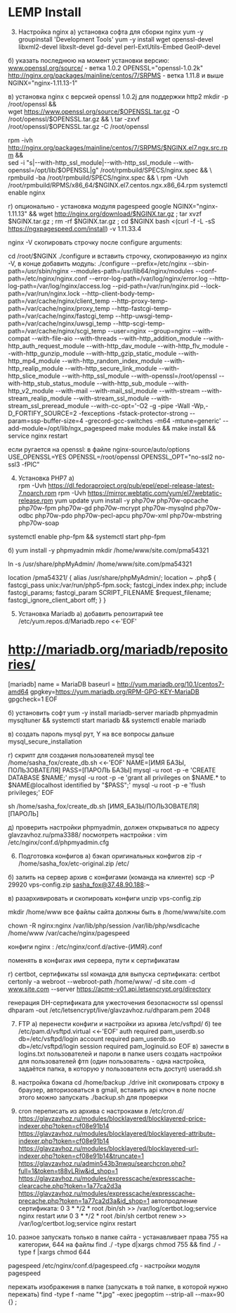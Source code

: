 LEMP Install
========================
  
 3) Настройка nginx
 а) установка софта для сборки nginx
 yum -y groupinstall 'Development Tools'
 yum -y install wget openssl-devel libxml2-devel libxslt-devel gd-devel perl-ExtUtils-Embed GeoIP-devel
 
  
 б) указать последнюю на момент установки версию:
 www.openssl.org/source/ - ветка 1.0.2
 OPENSSL="openssl-1.0.2k"             
 http://nginx.org/packages/mainline/centos/7/SRPMS - ветка 1.11.8 и выше
 NGINX="nginx-1.11.13-1"
 
  
 в) установка nginx с версией openssl 1.0.2j для поддержки http2
 mkdir -p /root/openssl && \
 wget https://www.openssl.org/source/$OPENSSL.tar.gz -O /root/openssl/$OPENSSL.tar.gz && \
 tar -zxvf /root/openssl/$OPENSSL.tar.gz -C /root/openssl
   
 rpm -ivh http://nginx.org/packages/mainline/centos/7/SRPMS/$NGINX.el7.ngx.src.rpm && \
 sed -i "s|--with-http_ssl_module|--with-http_ssl_module --with-openssl=/opt/lib/$OPENSSL|g" /root/rpmbuild/SPECS/nginx.spec && \
 rpmbuild -ba /root/rpmbuild/SPECS/nginx.spec && \
 rpm -Uvh /root/rpmbuild/RPMS/x86_64/$NGINX.el7.centos.ngx.x86_64.rpm
 systemctl enable nginx
 
  
 
  
 г) опционально - установка модуля pagespeed google
 NGINX="nginx-1.11.13" && wget http://nginx.org/download/$NGINX.tar.gz ; tar xvzf $NGINX.tar.gz ; rm -rf $NGINX.tar.gz ; cd $NGINX
 bash <(curl -f -L -sS https://ngxpagespeed.com/install) -v 1.11.33.4
 
  
 nginx -V
 скопировать строчку после configure arguments:
  
 cd /root/$NGINX
 ./configure и вставить строчку, скопированную из nginx -V, в конце добавить модуль:
 ./configure --prefix=/etc/nginx --sbin-path=/usr/sbin/nginx --modules-path=/usr/lib64/nginx/modules --conf-path=/etc/nginx/nginx.conf --error-log-path=/var/log/nginx/error.log --http-log-path=/var/log/nginx/access.log --pid-path=/var/run/nginx.pid --lock-path=/var/run/nginx.lock --http-client-body-temp-path=/var/cache/nginx/client_temp --http-proxy-temp-path=/var/cache/nginx/proxy_temp --http-fastcgi-temp-path=/var/cache/nginx/fastcgi_temp --http-uwsgi-temp-path=/var/cache/nginx/uwsgi_temp --http-scgi-temp-path=/var/cache/nginx/scgi_temp --user=nginx --group=nginx --with-compat --with-file-aio --with-threads --with-http_addition_module --with-http_auth_request_module --with-http_dav_module --with-http_flv_module --with-http_gunzip_module --with-http_gzip_static_module --with-http_mp4_module --with-http_random_index_module --with-http_realip_module --with-http_secure_link_module --with-http_slice_module --with-http_ssl_module --with-openssl=/root/openssl --with-http_stub_status_module --with-http_sub_module --with-http_v2_module --with-mail --with-mail_ssl_module --with-stream --with-stream_realip_module --with-stream_ssl_module --with-stream_ssl_preread_module --with-cc-opt='-O2 -g -pipe -Wall -Wp,-D_FORTIFY_SOURCE=2 -fexceptions -fstack-protector-strong --param=ssp-buffer-size=4 -grecord-gcc-switches -m64 -mtune=generic' --add-module=/opt/lib/ngx_pagespeed
 make modules && make install && service nginx restart  
 
  
 если ругается на openssl:
 в файле nginx-source/auto/options
 USE_OPENSSL=YES OPENSSL=/root/openssl OPENSSL_OPT="no-ssl2 no-ssl3 -fPIC"
 
  
 
  
 4) Установка PHP7
 а)  
 rpm -Uvh https://dl.fedoraproject.org/pub/epel/epel-release-latest-7.noarch.rpm
 rpm -Uvh https://mirror.webtatic.com/yum/el7/webtatic-release.rpm
 yum update
 yum install -y php70w php70w-opcache php70w-fpm php70w-gd php70w-mcrypt php70w-mysqlnd php70w-odbc php70w-pdo php70w-pecl-apcu php70w-xml php70w-mbstring  php70w-soap  
 
  
 systemctl enable php-fpm && systemctl start php-fpm
 
  
 б)
 yum install -y phpmyadmin
 mkdir /home/www/site.com/pma54321
 
  
 ln -s /usr/share/phpMyAdmin/ /home/www/site.com/pma54321
 
  
 location /pma54321/ {
         alias /usr/share/phpMyAdmin/;
         location ~ \.php$ {
                 fastcgi_pass unix:/var/run/php5-fpm.sock;
                 fastcgi_index index.php;
                 include fastcgi_params;
                 fastcgi_param SCRIPT_FILENAME $request_filename;
                 fastcgi_ignore_client_abort off;
                 }
 }
 
  
 5) Установка Mariadb
 а) добавить репозитарий
 tee /etc/yum.repos.d/Mariadb.repo <<-'EOF'
 # http://mariadb.org/mariadb/repositories/
 [mariadb]
 name = MariaDB
 baseurl = http://yum.mariadb.org/10.1/centos7-amd64
 gpgkey=https://yum.mariadb.org/RPM-GPG-KEY-MariaDB
 gpgcheck=1
 EOF
 
  
 б) установить софт
 yum -y install mariadb-server mariadb phpmyadmin mysqltuner &&
 systemctl start mariadb &&
 systemctl enable mariadb
 
  
 в) создать пароль mysql рут, Y на все вопросы дальше
 mysql_secure_installation  
 
  
 г) скрипт для создания пользователей mysql
 tee /home/sasha_fox/create_db.sh <<-'EOF'
 NAME=[ИМЯ БАЗЫ, ПОЛЬЗОВАТЕЛЯ]
 PASS=[ПАРОЛЬ БАЗЫ]
 mysql -u root -p -e 'CREATE DATABASE $NAME;'
 mysql -u root -p -e 'grant all privileges on $NAME.* to $NAME@localhost identified by "$PASS";'
 mysql -u root -p -e 'flush privileges;'
 EOF
 
  
 
  
 sh /home/sasha_fox/create_db.sh [ИМЯ_БАЗЫ/ПОЛЬЗОВАТЕЛЯ] [ПАРОЛЬ]
 
  
 д) проверить настройки phpmyadmin, должен открываться по адресу glavzavhoz.ru/pma3388/
 посмотреть настройки : vim /etc/nginx/conf.d/phpmyadmin.cfg
 
  
 
  
 6) Подготовка конфигов
 а) бэкап оригинальных конфигов
 zip -r /home/sasha_fox/etc-original.zip /etc/
 
  
 б) залить на сервер архив с конфигами (команда на клиенте)
 scp -P 29920 vps-config.zip sasha_fox@37.48.90.188:~
 
  
 в) разархивировать и скопировать конфиги
 unzip vps-config.zip
 
  
 mkdir /home/www
 все файлы сайта должны быть в /home/www/site.com
 
  
 chown -R nginx:nginx /var/lib/php/session /var/lib/php/wsdlcache /home/www /var/cache/nginx/pagespeed
 
  
 конфиги nginx : /etc/nginx/conf.d/active-{ИМЯ}.conf
 
  
 поменять в конфигах имя сервера, пути к сертификатам
 
  
 г) certbot, сертификаты ssl
 команда для выпуска сертификата:
 certbot certonly -a webroot --webroot-path /home/www/ -d site.com -d www.site.com --server https://acme-v01.api.letsencrypt.org/directory
 
  
 генерация DH-сертификата для ужесточения безопасности ssl
 openssl dhparam -out /etc/letsencrypt/live/glavzavhoz.ru/dhparam.pem 2048
 
  
 7) FTP
 а) перенести конфиги и настройки из архива /etc/vsftpd/
 б)
 tee /etc/pam.d/vsftpd.virtual <<-'EOF'
 auth required pam_userdb.so db=/etc/vsftpd/login
 account required pam_userdb.so db=/etc/vsftpd/login
 session required pam_loginuid.so
 EOF
 в) занести в logins.txt пользователей и пароли
 в папке users создать настройки для пользователей фтп (один пользователь - одна настройка, задаётся папка, в которую у пользователя есть доступ)
 useradd.sh
 
  
 8) настройка бэкапа
 cd /home/backup
 ./drive init
 скопировать строку в браузер, авторизоваться в gmail, вставить api ключ в поле
 после этого можно запускать ./backup.sh для проверки
 
  
 9) cron
 переписать из архива с настроками в /etc/cron.d/
 https://glavzavhoz.ru/modules/blocklayered/blocklayered-price-indexer.php?token=cf08e91b14  
 https://glavzavhoz.ru/modules/blocklayered/blocklayered-attribute-indexer.php?token=cf08e91b14
 https://glavzavhoz.ru/modules/blocklayered/blocklayered-url-indexer.php?token=cf08e91b14&truncate=1
 https://glavzavhoz.ru/admin543b3nwqu/searchcron.php?full=1&token=t88vLRiw&id_shop=1
 https://glavzavhoz.ru/modules/expresscache/expresscache-clearcache.php?token=1a77ca2d3a
 https://glavzavhoz.ru/modules/expresscache/expresscache-precache.php?token=1a77ca2d3a&id_shop=1
 автопродление сертификата:
 0 3 * */2 * root /bin/sh  >> /var/log/certbot.log;service nginx restart
 или 0 3 * */2 * root /bin/sh certbot renew >> /var/log/certbot.log;service nginx restart
 
  
 10) разное
 запускать только в папке сайта - устанавливает права 755 на категории, 644 на файлы
 find ./ -type d|xargs chmod 755 && find ./ -type f |xargs chmod 644
 
  
 pagespeed
 /etc/nginx/conf.d/pagespeed.cfg - настройки модуля pagespeed
 
  
 пережать изображения в папке (запускать в той папке, в которой нужно пережать)
 find -type f -name "*.jpg" -exec jpegoptim --strip-all --max=90 {} \;
 
 
